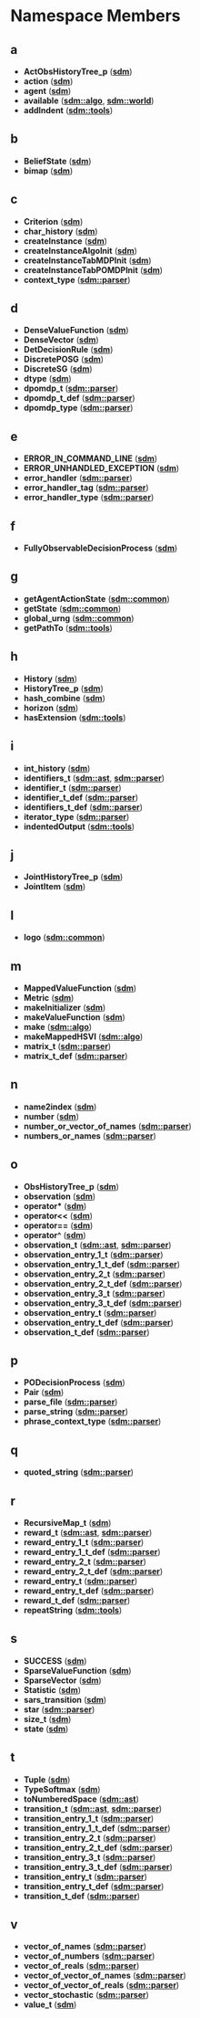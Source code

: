 
# Namespace Members


## a

* **ActObsHistoryTree\_p** ([**sdm**](namespacesdm.md))
* **action** ([**sdm**](namespacesdm.md))
* **agent** ([**sdm**](namespacesdm.md))
* **available** ([**sdm::algo**](namespacesdm_1_1algo.md), [**sdm::world**](namespacesdm_1_1world.md))
* **addIndent** ([**sdm::tools**](namespacesdm_1_1tools.md))


## b

* **BeliefState** ([**sdm**](namespacesdm.md))
* **bimap** ([**sdm**](namespacesdm.md))


## c

* **Criterion** ([**sdm**](namespacesdm.md))
* **char\_history** ([**sdm**](namespacesdm.md))
* **createInstance** ([**sdm**](namespacesdm.md))
* **createInstanceAlgoInit** ([**sdm**](namespacesdm.md))
* **createInstanceTabMDPInit** ([**sdm**](namespacesdm.md))
* **createInstanceTabPOMDPInit** ([**sdm**](namespacesdm.md))
* **context\_type** ([**sdm::parser**](namespacesdm_1_1parser.md))


## d

* **DenseValueFunction** ([**sdm**](namespacesdm.md))
* **DenseVector** ([**sdm**](namespacesdm.md))
* **DetDecisionRule** ([**sdm**](namespacesdm.md))
* **DiscretePOSG** ([**sdm**](namespacesdm.md))
* **DiscreteSG** ([**sdm**](namespacesdm.md))
* **dtype** ([**sdm**](namespacesdm.md))
* **dpomdp\_t** ([**sdm::parser**](namespacesdm_1_1parser.md))
* **dpomdp\_t\_def** ([**sdm::parser**](namespacesdm_1_1parser.md))
* **dpomdp\_type** ([**sdm::parser**](namespacesdm_1_1parser.md))


## e

* **ERROR\_IN\_COMMAND\_LINE** ([**sdm**](namespacesdm.md))
* **ERROR\_UNHANDLED\_EXCEPTION** ([**sdm**](namespacesdm.md))
* **error\_handler** ([**sdm::parser**](namespacesdm_1_1parser.md))
* **error\_handler\_tag** ([**sdm::parser**](namespacesdm_1_1parser.md))
* **error\_handler\_type** ([**sdm::parser**](namespacesdm_1_1parser.md))


## f

* **FullyObservableDecisionProcess** ([**sdm**](namespacesdm.md))


## g

* **getAgentActionState** ([**sdm::common**](namespacesdm_1_1common.md))
* **getState** ([**sdm::common**](namespacesdm_1_1common.md))
* **global\_urng** ([**sdm::common**](namespacesdm_1_1common.md))
* **getPathTo** ([**sdm::tools**](namespacesdm_1_1tools.md))


## h

* **History** ([**sdm**](namespacesdm.md))
* **HistoryTree\_p** ([**sdm**](namespacesdm.md))
* **hash\_combine** ([**sdm**](namespacesdm.md))
* **horizon** ([**sdm**](namespacesdm.md))
* **hasExtension** ([**sdm::tools**](namespacesdm_1_1tools.md))


## i

* **int\_history** ([**sdm**](namespacesdm.md))
* **identifiers\_t** ([**sdm::ast**](namespacesdm_1_1ast.md), [**sdm::parser**](namespacesdm_1_1parser.md))
* **identifier\_t** ([**sdm::parser**](namespacesdm_1_1parser.md))
* **identifier\_t\_def** ([**sdm::parser**](namespacesdm_1_1parser.md))
* **identifiers\_t\_def** ([**sdm::parser**](namespacesdm_1_1parser.md))
* **iterator\_type** ([**sdm::parser**](namespacesdm_1_1parser.md))
* **indentedOutput** ([**sdm::tools**](namespacesdm_1_1tools.md))


## j

* **JointHistoryTree\_p** ([**sdm**](namespacesdm.md))
* **JointItem** ([**sdm**](namespacesdm.md))


## l

* **logo** ([**sdm::common**](namespacesdm_1_1common.md))


## m

* **MappedValueFunction** ([**sdm**](namespacesdm.md))
* **Metric** ([**sdm**](namespacesdm.md))
* **makeInitializer** ([**sdm**](namespacesdm.md))
* **makeValueFunction** ([**sdm**](namespacesdm.md))
* **make** ([**sdm::algo**](namespacesdm_1_1algo.md))
* **makeMappedHSVI** ([**sdm::algo**](namespacesdm_1_1algo.md))
* **matrix\_t** ([**sdm::parser**](namespacesdm_1_1parser.md))
* **matrix\_t\_def** ([**sdm::parser**](namespacesdm_1_1parser.md))


## n

* **name2index** ([**sdm**](namespacesdm.md))
* **number** ([**sdm**](namespacesdm.md))
* **number\_or\_vector\_of\_names** ([**sdm::parser**](namespacesdm_1_1parser.md))
* **numbers\_or\_names** ([**sdm::parser**](namespacesdm_1_1parser.md))


## o

* **ObsHistoryTree\_p** ([**sdm**](namespacesdm.md))
* **observation** ([**sdm**](namespacesdm.md))
* **operator\*** ([**sdm**](namespacesdm.md))
* **operator&lt;&lt;** ([**sdm**](namespacesdm.md))
* **operator==** ([**sdm**](namespacesdm.md))
* **operator^** ([**sdm**](namespacesdm.md))
* **observation\_t** ([**sdm::ast**](namespacesdm_1_1ast.md), [**sdm::parser**](namespacesdm_1_1parser.md))
* **observation\_entry\_1\_t** ([**sdm::parser**](namespacesdm_1_1parser.md))
* **observation\_entry\_1\_t\_def** ([**sdm::parser**](namespacesdm_1_1parser.md))
* **observation\_entry\_2\_t** ([**sdm::parser**](namespacesdm_1_1parser.md))
* **observation\_entry\_2\_t\_def** ([**sdm::parser**](namespacesdm_1_1parser.md))
* **observation\_entry\_3\_t** ([**sdm::parser**](namespacesdm_1_1parser.md))
* **observation\_entry\_3\_t\_def** ([**sdm::parser**](namespacesdm_1_1parser.md))
* **observation\_entry\_t** ([**sdm::parser**](namespacesdm_1_1parser.md))
* **observation\_entry\_t\_def** ([**sdm::parser**](namespacesdm_1_1parser.md))
* **observation\_t\_def** ([**sdm::parser**](namespacesdm_1_1parser.md))


## p

* **PODecisionProcess** ([**sdm**](namespacesdm.md))
* **Pair** ([**sdm**](namespacesdm.md))
* **parse\_file** ([**sdm::parser**](namespacesdm_1_1parser.md))
* **parse\_string** ([**sdm::parser**](namespacesdm_1_1parser.md))
* **phrase\_context\_type** ([**sdm::parser**](namespacesdm_1_1parser.md))


## q

* **quoted\_string** ([**sdm::parser**](namespacesdm_1_1parser.md))


## r

* **RecursiveMap\_t** ([**sdm**](namespacesdm.md))
* **reward\_t** ([**sdm::ast**](namespacesdm_1_1ast.md), [**sdm::parser**](namespacesdm_1_1parser.md))
* **reward\_entry\_1\_t** ([**sdm::parser**](namespacesdm_1_1parser.md))
* **reward\_entry\_1\_t\_def** ([**sdm::parser**](namespacesdm_1_1parser.md))
* **reward\_entry\_2\_t** ([**sdm::parser**](namespacesdm_1_1parser.md))
* **reward\_entry\_2\_t\_def** ([**sdm::parser**](namespacesdm_1_1parser.md))
* **reward\_entry\_t** ([**sdm::parser**](namespacesdm_1_1parser.md))
* **reward\_entry\_t\_def** ([**sdm::parser**](namespacesdm_1_1parser.md))
* **reward\_t\_def** ([**sdm::parser**](namespacesdm_1_1parser.md))
* **repeatString** ([**sdm::tools**](namespacesdm_1_1tools.md))


## s

* **SUCCESS** ([**sdm**](namespacesdm.md))
* **SparseValueFunction** ([**sdm**](namespacesdm.md))
* **SparseVector** ([**sdm**](namespacesdm.md))
* **Statistic** ([**sdm**](namespacesdm.md))
* **sars\_transition** ([**sdm**](namespacesdm.md))
* **star** ([**sdm::parser**](namespacesdm_1_1parser.md))
* **size\_t** ([**sdm**](namespacesdm.md))
* **state** ([**sdm**](namespacesdm.md))


## t

* **Tuple** ([**sdm**](namespacesdm.md))
* **TypeSoftmax** ([**sdm**](namespacesdm.md))
* **toNumberedSpace** ([**sdm::ast**](namespacesdm_1_1ast.md))
* **transition\_t** ([**sdm::ast**](namespacesdm_1_1ast.md), [**sdm::parser**](namespacesdm_1_1parser.md))
* **transition\_entry\_1\_t** ([**sdm::parser**](namespacesdm_1_1parser.md))
* **transition\_entry\_1\_t\_def** ([**sdm::parser**](namespacesdm_1_1parser.md))
* **transition\_entry\_2\_t** ([**sdm::parser**](namespacesdm_1_1parser.md))
* **transition\_entry\_2\_t\_def** ([**sdm::parser**](namespacesdm_1_1parser.md))
* **transition\_entry\_3\_t** ([**sdm::parser**](namespacesdm_1_1parser.md))
* **transition\_entry\_3\_t\_def** ([**sdm::parser**](namespacesdm_1_1parser.md))
* **transition\_entry\_t** ([**sdm::parser**](namespacesdm_1_1parser.md))
* **transition\_entry\_t\_def** ([**sdm::parser**](namespacesdm_1_1parser.md))
* **transition\_t\_def** ([**sdm::parser**](namespacesdm_1_1parser.md))


## v

* **vector\_of\_names** ([**sdm::parser**](namespacesdm_1_1parser.md))
* **vector\_of\_numbers** ([**sdm::parser**](namespacesdm_1_1parser.md))
* **vector\_of\_reals** ([**sdm::parser**](namespacesdm_1_1parser.md))
* **vector\_of\_vector\_of\_names** ([**sdm::parser**](namespacesdm_1_1parser.md))
* **vector\_of\_vector\_of\_reals** ([**sdm::parser**](namespacesdm_1_1parser.md))
* **vector\_stochastic** ([**sdm::parser**](namespacesdm_1_1parser.md))
* **value\_t** ([**sdm**](namespacesdm.md))

